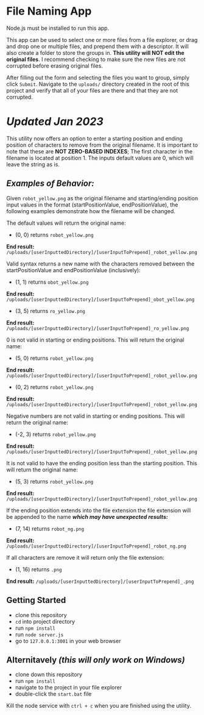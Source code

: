 # File Naming App

Node.js must be installed to run this app.

This app can be used to select one or more files from a file explorer, or drag and drop one or multiple files, and prepend them with a descriptor. It will also create a folder to store the groups in. **This utility will NOT edit the original files**. I recommend checking to make sure the new files are not corrupted before erasing original files.

After filling out the form and selecting the files you want to group, simply click `Submit`. Navigate to the `uploads/` directory created in the root of this project and verify that all of your files are there and that they are not corrupted.

# *Updated Jan 2023*

This utility now offers an option to enter a starting position and ending position of characters to remove from the original filename. It is important to note that these are **NOT ZERO-BASED INDEXES**; The first character in the filename is located at position 1. The inputs default values are 0, which will leave the string as is.

## ***Examples of Behavior:***

Given `robot_yellow.png` as the original filename and starting/ending position input values in the format (startPositionValue, endPositionValue), the following examples demonstrate how the filename will be changed.

The default values will return the original name:

  - (0, 0) returns `robot_yellow.png`

  **End result:** `/uploads/[userInputtedDirectory]/[userInputToPrepend]_robot_yellow.png`

Valid syntax returns a new name with the characters removed between the startPositionValue and endPositionValue (inclusively):

  - (1, 1) returns `obot_yellow.png`

  **End result:** `/uploads/[userInputtedDirectory]/[userInputToPrepend]_obot_yellow.png`

  - (3, 5) returns `ro_yellow.png`

  **End result:** `/uploads/[userInputtedDirectory]/[userInputToPrepend]_ro_yellow.png`

0 is not valid in starting or ending positions. This will return the original name:

  - (5, 0) returns `robot_yellow.png`

  **End result:** `/uploads/[userInputtedDirectory]/[userInputToPrepend]_robot_yellow.png`
  
  - (0, 2) returns `robot_yellow.png`

  **End result:** `/uploads/[userInputtedDirectory]/[userInputToPrepend]_robot_yellow.png`

Negative numbers are not valid in starting or ending positions. This will return the original name:

  - (-2, 3) returns `robot_yellow.png`

  **End result:** `/uploads/[userInputtedDirectory]/[userInputToPrepend]_robot_yellow.png`

It is not valid to have the ending position less than the starting position. This will return the original name:

  - (5, 3) returns `robot_yellow.png`

  **End result:** `/uploads/[userInputtedDirectory]/[userInputToPrepend]_robot_yellow.png`

If the ending position extends into the file extension the file extension will be appended to the name ***which may have unexpected results:***

  - (7, 14) returns `robot_ng.png`

  **End result:** `/uploads/[userInputtedDirectory]/[userInputToPrepend]_robot_ng.png`

If all characters are remove it will return only the file extension:

  - (1, 16) returns `.png`

  **End result:** `/uploads/[userInputtedDirectory]/[userInputToPrepend]_.png`

## Getting Started

  - clone this repository
  - `cd` into project directory
  - run `npm install`
  - run `node server.js`
  - go to `127.0.0.1:3001` in your web browser

## Alternitavely ***(this will only work on Windows)***

  - clone down this repository
  - run `npm install`
  - navigate to the project in your file explorer
  - double-click the `start.bat` file

Kill the node service with `ctrl + c` when you are finished using the utility.